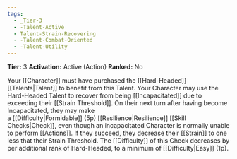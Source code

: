 ```yaml
---
tags:
  - _Tier-3
  - -Talent-Active
  - Talent-Strain-Recovering
  - -Talent-Combat-Oriented
  - -Talent-Utility
---
```

**Tier:** 3
**Activation:** Active (Action)
**Ranked:** No

Your [[Character]] must have purchased the [[Hard-Headed]] [[Talents|Talent]] to benefit from this Talent. Your Character may use the Hard-Headed Talent to recover from being [[Incapacitated]] due to exceeding their [[Strain Threshold]]. On their next turn after having become Incapacitated, they may make a [[Difficulty|Formidable]] (5p) [[Resilience|Resilience]] [[Skill Checks|Check]], even though an incapacitated Character is normally unable to perform [[Actions]]. If they succeed, they decrease their [[Strain]] to one less that their Strain Threshold. The [[Difficulty]] of this Check decreases by per additional rank of Hard-Headed, to a minimum of [[Difficulty|Easy]] (1p).